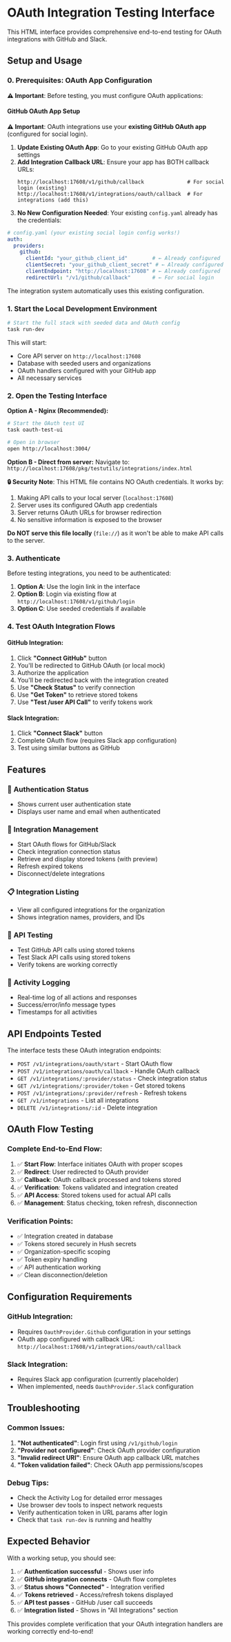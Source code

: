 # OAuth Integration Testing Interface

This HTML interface provides comprehensive end-to-end testing for OAuth integrations with GitHub and Slack.

## Setup and Usage

### 0. Prerequisites: OAuth App Configuration

**⚠️ Important**: Before testing, you must configure OAuth applications:

#### GitHub OAuth App Setup

**⚠️ Important**: OAuth integrations use your **existing GitHub OAuth app** (configured for social login).

1. **Update Existing OAuth App**: Go to your existing GitHub OAuth app settings
2. **Add Integration Callback URL**: Ensure your app has BOTH callback URLs:
   ```
   http://localhost:17608/v1/github/callback              # For social login (existing)
   http://localhost:17608/v1/integrations/oauth/callback  # For integrations (add this)
   ```
3. **No New Configuration Needed**: Your existing `config.yaml` already has the credentials:

```yaml
# config.yaml (your existing social login config works!)
auth:
  providers:
    github:
      clientId: "your_github_client_id"        # ← Already configured
      clientSecret: "your_github_client_secret" # ← Already configured
      clientEndpoint: "http://localhost:17608" # ← Already configured
      redirectUrl: "/v1/github/callback"       # ← For social login
```

The integration system automatically uses this existing configuration.

### 1. Start the Local Development Environment

```bash
# Start the full stack with seeded data and OAuth config
task run-dev
```

This will start:
- Core API server on `http://localhost:17608`
- Database with seeded users and organizations
- OAuth handlers configured with your GitHub app
- All necessary services

### 2. Open the Testing Interface

**Option A - Nginx (Recommended):**
```bash
# Start the OAuth test UI
task oauth-test-ui

# Open in browser
open http://localhost:3004/
```

**Option B - Direct from server:**
Navigate to: `http://localhost:17608/pkg/testutils/integrations/index.html`

**🔒 Security Note**: This HTML file contains NO OAuth credentials. It works by:
1. Making API calls to your local server (`localhost:17608`)
2. Server uses its configured OAuth app credentials
3. Server returns OAuth URLs for browser redirection
4. No sensitive information is exposed to the browser

**Do NOT serve this file locally** (`file://`) as it won't be able to make API calls to the server.

### 3. Authenticate

Before testing integrations, you need to be authenticated:

1. **Option A**: Use the login link in the interface
2. **Option B**: Login via existing flow at `http://localhost:17608/v1/github/login`
3. **Option C**: Use seeded credentials if available

### 4. Test OAuth Integration Flows

#### GitHub Integration:
1. Click **"Connect GitHub"** button
2. You'll be redirected to GitHub OAuth (or local mock)
3. Authorize the application
4. You'll be redirected back with the integration created
5. Use **"Check Status"** to verify connection
6. Use **"Get Token"** to retrieve stored tokens
7. Use **"Test /user API Call"** to verify tokens work

#### Slack Integration:
1. Click **"Connect Slack"** button
2. Complete OAuth flow (requires Slack app configuration)
3. Test using similar buttons as GitHub

## Features

### 🔐 **Authentication Status**
- Shows current user authentication state
- Displays user name and email when authenticated

### 🔗 **Integration Management**
- Start OAuth flows for GitHub/Slack
- Check integration connection status
- Retrieve and display stored tokens (with preview)
- Refresh expired tokens
- Disconnect/delete integrations

### 📋 **Integration Listing**
- View all configured integrations for the organization
- Shows integration names, providers, and IDs

### 🧪 **API Testing**
- Test GitHub API calls using stored tokens
- Test Slack API calls using stored tokens
- Verify tokens are working correctly

### 📝 **Activity Logging**
- Real-time log of all actions and responses
- Success/error/info message types
- Timestamps for all activities

## API Endpoints Tested

The interface tests these OAuth integration endpoints:

- `POST /v1/integrations/oauth/start` - Start OAuth flow
- `POST /v1/integrations/oauth/callback` - Handle OAuth callback
- `GET /v1/integrations/:provider/status` - Check integration status
- `GET /v1/integrations/:provider/token` - Get stored tokens
- `POST /v1/integrations/:provider/refresh` - Refresh tokens
- `GET /v1/integrations` - List all integrations
- `DELETE /v1/integrations/:id` - Delete integration

## OAuth Flow Testing

### Complete End-to-End Flow:
1. ✅ **Start Flow**: Interface initiates OAuth with proper scopes
2. ✅ **Redirect**: User redirected to OAuth provider
3. ✅ **Callback**: OAuth callback processed and tokens stored
4. ✅ **Verification**: Tokens validated and integration created
5. ✅ **API Access**: Stored tokens used for actual API calls
6. ✅ **Management**: Status checking, token refresh, disconnection

### Verification Points:
- ✅ Integration created in database
- ✅ Tokens stored securely in Hush secrets
- ✅ Organization-specific scoping
- ✅ Token expiry handling
- ✅ API authentication working
- ✅ Clean disconnection/deletion

## Configuration Requirements

### GitHub Integration:
- Requires `OauthProvider.Github` configuration in your settings
- OAuth app configured with callback URL: `http://localhost:17608/v1/integrations/oauth/callback`

### Slack Integration:
- Requires Slack app configuration (currently placeholder)
- When implemented, needs `OauthProvider.Slack` configuration

## Troubleshooting

### Common Issues:

1. **"Not authenticated"**: Login first using `/v1/github/login`
2. **"Provider not configured"**: Check OAuth provider configuration
3. **"Invalid redirect URI"**: Ensure OAuth app callback URL matches
4. **"Token validation failed"**: Check OAuth app permissions/scopes

### Debug Tips:

- Check the Activity Log for detailed error messages
- Use browser dev tools to inspect network requests
- Verify authentication token in URL params after login
- Check that `task run-dev` is running and healthy

## Expected Behavior

With a working setup, you should see:

1. ✅ **Authentication successful** - Shows user info
2. ✅ **GitHub integration connects** - OAuth flow completes
3. ✅ **Status shows "Connected"** - Integration verified
4. ✅ **Tokens retrieved** - Access/refresh tokens displayed
5. ✅ **API test passes** - GitHub /user call succeeds
6. ✅ **Integration listed** - Shows in "All Integrations" section

This provides complete verification that your OAuth integration handlers are working correctly end-to-end!
